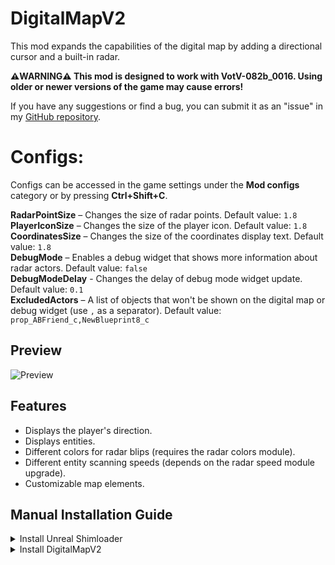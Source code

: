 # DigitalMapV2  
This mod expands the capabilities of the digital map by adding a directional cursor and a built-in radar.  

**⚠️WARNING⚠️ This mod is designed to work with VotV-082b_0016. Using older or newer versions of the game may cause errors!**  

If you have any suggestions or find a bug, you can submit it as an "issue" in my [GitHub repository](https://github.com/Acitulen/DigitalMapV2).

# Configs:
Configs can be accessed in the game settings under the **Mod configs** category or by pressing **Ctrl+Shift+C**.

**RadarPointSize** – Changes the size of radar points. Default value: `1.8`  
**PlayerIconSize** – Changes the size of the player icon. Default value: `1.8`  
**CoordinatesSize** – Changes the size of the coordinates display text. Default value: `1.8`  
**DebugMode** – Enables a debug widget that shows more information about radar actors. Default value: `false`  
**DebugModeDelay** - Changes the delay of debug mode widget update. Default value: `0.1`  
**ExcludedActors** – A list of objects that won't be shown on the digital map or debug widget (use `,` as a separator). Default value: `prop_ABFriend_c,NewBlueprint8_c`  


## Preview  
![Preview](https://github.com/Acitulen/DigitalMapV2/tree/1.4.0/Preview/Preview1.png?raw=true)  

## Features  
- Displays the player's direction.  
- Displays entities.  
- Different colors for radar blips (requires the radar colors module).  
- Different entity scanning speeds (depends on the radar speed module upgrade).  
- Customizable map elements.  

## Manual Installation Guide  

<details>  
<summary>Install Unreal Shimloader</summary>  

1. Copy `dwmapi.dll` into the `GAME/Binaries/Win64` directory. The new path should be `GAME/Binaries/Win64/dwmapi.dll`.  
2. Copy the contents of the `UE4SS` folder from the package into `GAME/Binaries/Win64`.  

`GAME/Binaries/Win64` should now contain the following *new* files and folders:  
- `GAME-Win64-Shipping.exe`  
- `ue4ss.dll`  
- `UE4SS-settings.ini`  
- `dwmapi.dll` ← *This is the Unreal Shimloader binary. It will load UE4SS for you.*  
- `Mods/`  
</details>  

<details>  
<summary>Install DigitalMapV2</summary>  

1. Copy `DigitalMapV2.pak` from the `pak` folder to the `GAME/Content/Paks/LogicMods` directory.  
2. Copy the contents of the `mod` folder to `GAME/Binaries/Win64/Mods/Acitulen-DigitalMapV2`.  
   *You have to create the `Acitulen-DigitalMapV2` folder manually.  
</details>
